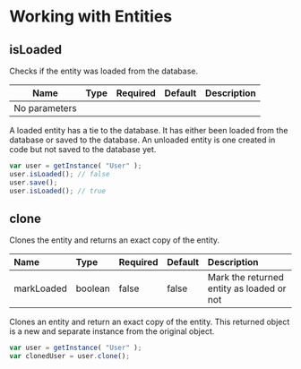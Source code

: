 # Working with Entities

## isLoaded

Checks if the entity was loaded from the database.

| Name          | Type | Required | Default | Description |
| ------------- | ---- | -------- | ------- | ----------- |
| No parameters |      |          |         |             |

A loaded entity has a tie to the database.  It has either been loaded from the database or saved to the database.  An unloaded entity is one created in code but not saved to the database yet.

```javascript
var user = getInstance( "User" );
user.isLoaded(); // false
user.save();
user.isLoaded(); // true
```

## clone

Clones the entity and returns an exact copy of the entity.

| Name | Type | Required | Default | Description |
| :--- | :--- | :--- | :--- | :--- |
|  markLoaded| boolean | false | false | Mark the returned entity as loaded or not |

Clones an entity and return an exact copy of the entity. This returned object is a new and separate instance from the original object. 

```javascript
var user = getInstance( "User" );
var clonedUser = user.clone();
